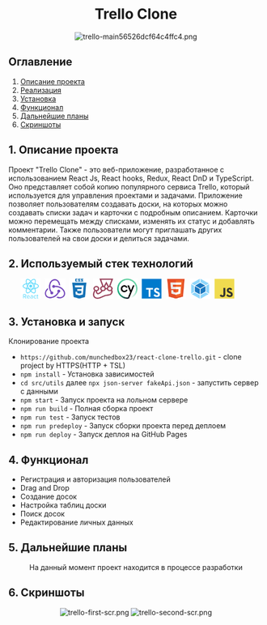 <h1 align="center">Trello Clone</h1>

<div align="center">
  <img src="https://s3.printskrin.ru/printskrin/413c5bf6-streamtube/2024/06/21/trello-main56526dcf64c4ffc4.png" alt="trello-main56526dcf64c4ffc4.png" border="0" />
</div>

<h2>Оглавление</h2>
<ol>
  <li><a href="#описание-проекта">Описание проекта</a></li>
  <li><a href="#стек-технологий">Реализация</a></li>
  <li><a href="#установка">Установка</a></li>
  <li><a href="#функционал">Функционал</a></li>
  <li><a href="#планы">Дальнейшие планы</a></li>
  <li><a href="#скриншоты">Скриншоты</a></li>
</ol>

<h2 id="описание-проекта">1. Описание проекта</h2>
Проект "Trello Clone" - это веб-приложение, разработанное с использованием React Js, React hooks, Redux, React DnD и TypeScript. Оно представляет собой копию популярного сервиса Trello, который используется для управления проектами и задачами. Приложение позволяет пользователям создавать доски, на которых можно создавать списки задач и карточки с подробным описанием. Карточки можно перемещать между списками, изменять их статус и добавлять комментарии. Также пользователи могут приглашать других пользователей на свои доски и делиться задачами.

<h2 id="стек-технологий">2. Используемый стек технологий</h2>
<ul>
  <img src="https://github.com/devicons/devicon/blob/master/icons/react/react-original-wordmark.svg" title="React" alt="React" width="40" height="40"/>&nbsp;
  <img src="https://github.com/devicons/devicon/blob/master/icons/redux/redux-original.svg" title="Redux" alt="Redux " width="40" height="40"/>&nbsp;
  <img src="https://github.com/devicons/devicon/blob/master/icons/css3/css3-plain-wordmark.svg"  title="CSS3" alt="CSS" width="40" height="40"/>&nbsp;
  <img src="https://github.com/devicons/devicon/blob/master/icons/jest/jest-plain.svg"  title="Jest" alt="Jest" width="40" height="40"/>&nbsp;
  <img src="https://github.com/devicons/devicon/blob/master/icons/cypressio/cypressio-original.svg"  title="Cypress" alt="Cypress" width="40" height="40"/>&nbsp;
  <img src="https://github.com/devicons/devicon/blob/master/icons/typescript/typescript-original.svg"  title="TypeScript" alt="TypeScript" width="40" height="40"/>&nbsp;
  <img src="https://github.com/devicons/devicon/blob/master/icons/html5/html5-original.svg" title="HTML5" alt="HTML" width="40" height="40"/>&nbsp;
  <img src="https://github.com/devicons/devicon/blob/master/icons/webpack/webpack-original.svg" title="Webpack" alt="Webpack" width="40" height="40"/>&nbsp;
  <img src="https://github.com/devicons/devicon/blob/master/icons/javascript/javascript-original.svg" title="JavaScript" alt="JavaScript" width="40" height="40"/>&nbsp;
</ul>

<h2 id="установка">3. Установка и запуск</h2>
 <span>Клонирование проекта</span>   

- `https://github.com/munchedbox23/react-clone-trello.git` - clone project by HTTPS(HTTP + TSL)
- `npm install` - Установка зависимостей
- `cd src/utils` далее `npx json-server fakeApi.json` - запустить сервер с данными
- `npm start` - Запуск проекта на лольном сервере
- `npm run build` - Полная сборка проект
- `npm run test` - Запуск тестов
- `npm run predeploy` - Запуск сборки проекта перед деплоем
- `npm run deploy` - Запуск деплоя на GitHub Pages

<h2 id="функционал">4. Функционал</h2>

- Регистрация и авторизация пользователей
- Drag and Drop
- Создание досок
- Настройка таблиц доски
- Поиск досок 
- Редактирование личных данных

<h2 id="планы">5. Дальнейшие планы</h2>
<p align="center">На данный момент проект находится в процессе разработки</p>

<h2 id="функционал">6. Скриншоты</h2>

<div align="center">
  <img src="https://s3.printskrin.ru/printskrin/413c5bf6-streamtube/2024/06/21/trello-first-scr.png" alt="trello-first-scr.png" border="0" />
  <img src="https://s3.printskrin.ru/printskrin/413c5bf6-streamtube/2024/06/21/trello-second-scr.png" alt="trello-second-scr.png" border="0" />
</div>
